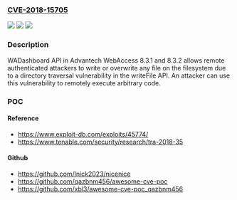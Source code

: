 ### [CVE-2018-15705](https://cve.mitre.org/cgi-bin/cvename.cgi?name=CVE-2018-15705)
![](https://img.shields.io/static/v1?label=Product&message=Advantech%20WebAccess&color=blue)
![](https://img.shields.io/static/v1?label=Version&message=n%2Fa&color=blue)
![](https://img.shields.io/static/v1?label=Vulnerability&message=Directory%20Traversal&color=brighgreen)

### Description

WADashboard API in Advantech WebAccess 8.3.1 and 8.3.2 allows remote authenticated attackers to write or overwrite any file on the filesystem due to a directory traversal vulnerability in the writeFile API. An attacker can use this vulnerability to remotely execute arbitrary code.

### POC

#### Reference
- https://www.exploit-db.com/exploits/45774/
- https://www.tenable.com/security/research/tra-2018-35

#### Github
- https://github.com/lnick2023/nicenice
- https://github.com/qazbnm456/awesome-cve-poc
- https://github.com/xbl3/awesome-cve-poc_qazbnm456


